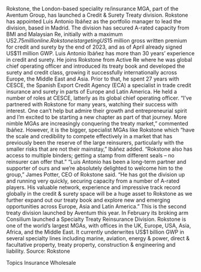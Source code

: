 Rokstone, the London-based speciality re/insurance MGA, part of the Aventum Group, has launched a Credit & Surety Treaty division.
Rokstone has appointed Luis Antonio Ibáñez as the portfolio manager to lead the division, based in Madrid.
The division has secured A-rated capacity from BMI and Malaysian Re, initially with a maximum US$2.75 million line. Rokstone is targeting US$15 million gross written premium for credit and surety by the end of 2023, and as of April already signed US$11 million GWP.
Luis Antonio Ibáñez has more than 30 years’ experience in credit and surety. He joins Rokstone from Active Re where he was global chief operating officer and introduced its treaty book and developed the surety and credit class, growing it successfully internationally across Europe, the Middle East and Asia. Prior to that, he spent 27 years with CESCE, the Spanish Export Credit Agency (ECA) a specialist in trade credit insurance and surety in parts of Europe and Latin America. He held a number of roles at CESCE, latterly as its global chief operating officer.
“I’ve partnered with Rokstone for many years, watching their success with interest. One can’t help but admire their growth and entrepreneurial spirit and I’m excited to be starting a new chapter as part of that journey. More nimble MGAs are increasingly conquering the treaty market,” commented Ibáñez.
However, it is the bigger, specialist MGAs like Rokstone which “have the scale and credibility to compete effectively in a market that has previously been the reserve of the large reinsurers, particularly with the smaller risks that are not their mainstay,” Ibáñez added. “Rokstone also has access to multiple binders; getting a stamp from different seals – no reinsurer can offer that.”
“Luis Antonio has been a long-term partner and supporter of ours and we’re absolutely delighted to welcome him to the group,” James Potter, CEO of Rokstone said. “He has got the division up and running very quickly, securing capacity from a number of A-rated players. His valuable network, experience and impressive track record globally in the credit & surety space will be a huge asset to Rokstone as we further expand out our treaty book and explore new and emerging opportunities across Europe, Asia and Latin America.”
This is the second treaty division launched by Aventum this year. In February its broking arm Consilium launched a Specialty Treaty Reinsurance Division.
Rokstone is one of the world’s largest MGAs, with offices in the UK, Europe, USA, Asia, Africa, and the Middle East. It currently underwrites US$1 billion GWP in several specialty lines including marine, aviation, energy & power, direct & facultative property, treaty property, construction & engineering and liability.
Source: Rokstone

Topics
Insurance Wholesale
